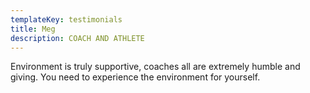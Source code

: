 ```yaml
---
templateKey: testimonials
title: Meg
description: COACH AND ATHLETE
---
```

Environment is truly supportive, coaches all are extremely humble and giving. You need to experience the environment for yourself.